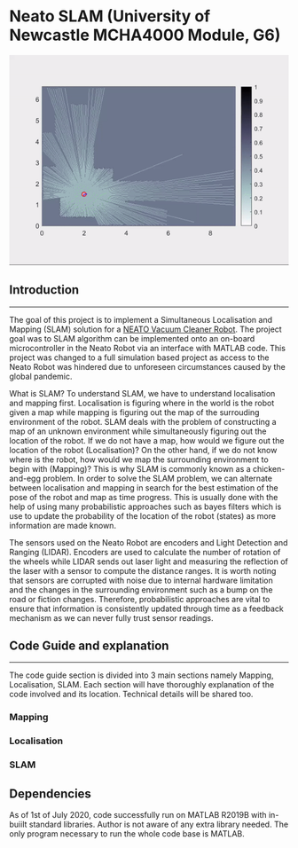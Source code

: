 # Neato SLAM (University of Newcastle MCHA4000 Module, G6)

![intro](images/mapping.gif)

## Introduction
---

The goal of this project is to implement a Simultaneous Localisation and Mapping (SLAM) solution for a [NEATO Vacuum Cleaner Robot](https://www.neatorobotics.com/au/). The project goal was to SLAM algorithm can be implemented onto an on-board microcontroller
in the Neato Robot via an interface with MATLAB code. This project was changed to a full simulation based project as access to the Neato Robot was hindered due to unforeseen circumstances caused by the global pandemic.

What is SLAM? To understand SLAM, we have to understand localisation and mapping first. Localisation is figuring where in the world is the robot given a map while mapping is figuring out the map of the surrouding environment of the robot.
SLAM deals with the problem of constructing a map of an unknown environment while simultaneously figuring out the location of the robot. If we do not have a map, how would we figure out the location of the robot (Localisation)? On the other hand,
if we do not know where is the robot, how would we map the surrounding environment to begin with (Mapping)? This is why SLAM is commonly known as a chicken-and-egg problem. In order to solve the SLAM problem, we can alternate between localisation and mapping
in search for the best estimation of the pose of the robot and map as time progress. This is usually done with the help of using many probabilistic approaches such as bayes filters which is use to
update the probability of the location of the robot (states) as more information are made known. 

The sensors used on the Neato Robot are encoders and Light Detection and Ranging (LIDAR). Encoders are used to calculate the number of rotation of the wheels while LIDAR sends out laser light and measuring the reflection of the laser 
with a sensor to compute the distance ranges. It is worth noting that sensors are corrupted with noise due to internal hardware limitation and the changes in the surrounding environment such as a bump on the road or fiction changes.
Therefore, probabilistic approaches are vital to ensure that information is consistently updated through time as a feedback mechanism as we can never fully trust sensor readings.


## Code Guide and explanation
----

The code guide section is divided into 3 main sections namely Mapping, Localisation, SLAM. Each section will have thoroughly explanation of the code involved and its location. Technical details will be shared too.

### Mapping

### Localisation

### SLAM




## Dependencies

As of 1st of July 2020, code successfully run on MATLAB R2019B with in-buiilt standard libraries. Author is not aware of any extra library needed. The only program necessary to run the whole code base is MATLAB.


